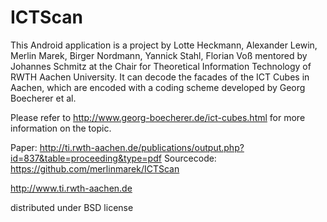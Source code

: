 # ICTScan

This Android application is a project by Lotte Heckmann, Alexander Lewin,
Merlin Marek, Birger Nordmann, Yannick Stahl, Florian Voß mentored by Johannes
Schmitz at the Chair for Theoretical Information Technology of RWTH Aachen
University. It can decode the facades of the ICT Cubes in Aachen, which are encoded with a
coding scheme developed by Georg Boecherer et al.

Please refer to http://www.georg-boecherer.de/ict-cubes.html for more information on the topic.

Paper: http://ti.rwth-aachen.de/publications/output.php?id=837&table=proceeding&type=pdf
Sourcecode: https://github.com/merlinmarek/ICTScan

http://www.ti.rwth-aachen.de

distributed under BSD license
